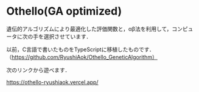 # Othello(GA optimized)

遺伝的アルゴリズムにより最適化した評価関数と，αβ法を利用して，コンピュータに次の手を選択させています．

以前，C言語で書いたものをTypeScriptに移植したものです．（https://github.com/RyushiAok/Othello_GeneticAlgorithm）

次のリンクから遊べます．

https://othello-ryushiaok.vercel.app/
